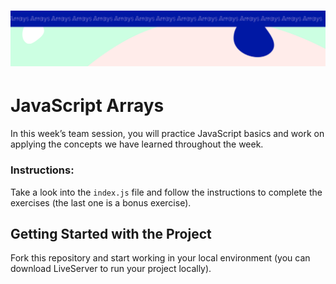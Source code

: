 <h1 align="center">
  <a href="">
    <img src="src/assets/week3.svg" alt="Boiler Plate">
  </a>
</h1>

# JavaScript Arrays

In this week’s team session, you will practice JavaScript basics and work on applying the concepts we have learned throughout the week.

### Instructions:

Take a look into the `index.js` file and follow the instructions to complete the exercises (the last one is a bonus exercise).

## Getting Started with the Project

Fork this repository and start working in your local environment (you can download LiveServer to run your project locally).
